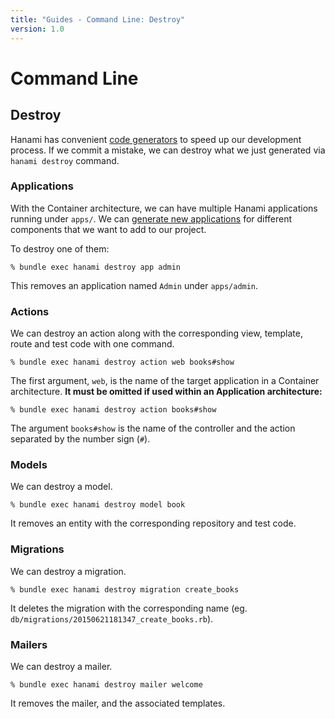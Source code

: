 ```yaml
---
title: "Guides - Command Line: Destroy"
version: 1.0
---
```


# Command Line

## Destroy

Hanami has convenient [code generators](/guides/1.0/command-line/generators) to speed up our development process.
If we commit a mistake, we can destroy what we just generated via `hanami destroy` command.

### Applications

With the Container architecture, we can have multiple Hanami applications running under `apps/`.
We can [generate new applications](/guides/1.0/command-line/generators) for different components that we want to add to our project.

To destroy one of them:

```shell
% bundle exec hanami destroy app admin
```

This removes an application named `Admin` under `apps/admin`.

### Actions

We can destroy an action along with the corresponding view, template, route and test code with one command.

```shell
% bundle exec hanami destroy action web books#show
```

The first argument, `web`, is the name of the target application in a Container architecture.
**It must be omitted if used within an Application architecture:**

```shell
% bundle exec hanami destroy action books#show
```

The argument `books#show` is the name of the controller and the action separated by the number sign (`#`).

### Models

We can destroy a model.

```shell
% bundle exec hanami destroy model book
```

It removes an entity with the corresponding repository and test code.

### Migrations

We can destroy a migration.

```shell
% bundle exec hanami destroy migration create_books
```

It deletes the migration with the corresponding name (eg. `db/migrations/20150621181347_create_books.rb`).

### Mailers

We can destroy a mailer.

```shell
% bundle exec hanami destroy mailer welcome
```

It removes the mailer, and the associated templates.
